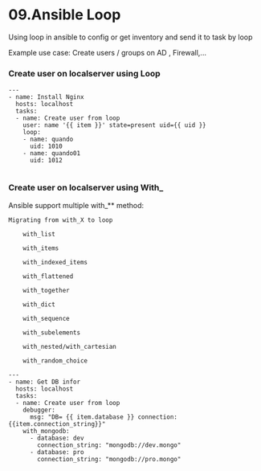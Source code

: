 # 09.Ansible Loop

Using loop in ansible to config or get inventory and send it to task by loop

Example use case: Create users / groups on AD , Firewall,...


### Create user on localserver using Loop
```
---
- name: Install Nginx
  hosts: localhost
  tasks:
  - name: Create user from loop
    user: name '{{ item }}' state=present uid={{ uid }}
    loop:
    - name: quando
      uid: 1010
    - name: quando01
      uid: 1012
    
```
### Create user on localserver using With_

Ansible support multiple with_** method:

    Migrating from with_X to loop

        with_list

        with_items

        with_indexed_items

        with_flattened

        with_together

        with_dict

        with_sequence

        with_subelements

        with_nested/with_cartesian

        with_random_choice

```
---
- name: Get DB infor
  hosts: localhost
  tasks:
  - name: Create user from loop
    debugger: 
      msg: "DB= {{ item.database }} connection: {{item.connection_string}}"
    with_mongodb:
      - database: dev
        connection_string: "mongodb://dev.mongo"
      - database: pro
        connection_string: "mongodb://pro.mongo"
      
      
```



